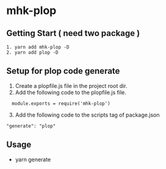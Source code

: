 # mhk-plop

## Getting Start ( need two package )

```
1. yarn add mhk-plop -D
2. yarn add plop -D
```

## Setup for plop code generate

1. Create a plopfile.js file in the project root dir.
2. Add the following code to the plopfile.js file.

```
  module.exports = require('mhk-plop')
```

3. Add the following code to the scripts tag of package.json

```
"generate": "plop"
```

## Usage

- yarn generate